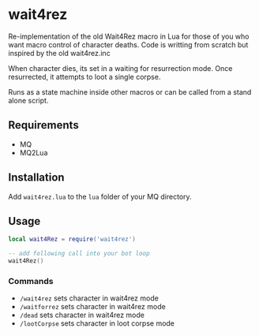 # wait4rez

Re-implementation of the old Wait4Rez macro in Lua for those of you who want macro control of character deaths. Code is writting from scratch but inspired by the old wait4rez.inc

When character dies, its set in a waiting for resurrection mode. Once resurrected, it attempts to loot a single corpse.

Runs as a state machine inside other macros or can be called from a stand alone script.

## Requirements

- MQ
- MQ2Lua


## Installation
Add `wait4rez.lua` to the `lua` folder of your MQ directory.

## Usage

```lua
local wait4Rez = require('wait4rez')

-- add following call into your bot loop
wait4Rez()
```


### Commands

* `/wait4rez` sets character in wait4rez mode
* `/waitforrez` sets character in wait4rez mode
* `/dead` sets character in wait4rez mode
* `/lootCorpse` sets character in loot corpse mode
